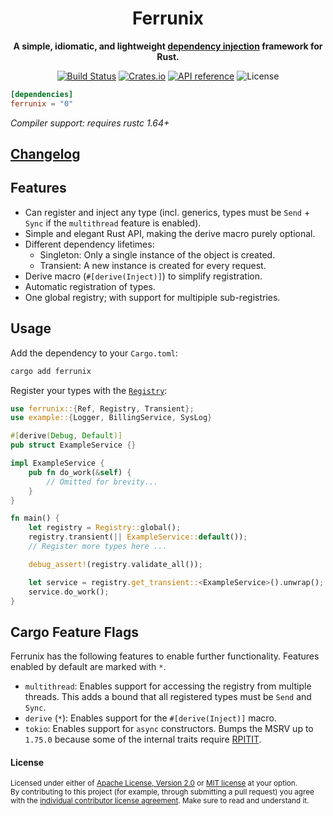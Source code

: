 <div align="center">
  <h1>Ferrunix</h1>
  <p>
    <strong>A simple, idiomatic, and lightweight <a href="https://en.wikipedia.org/wiki/Dependency_injection">dependency injection</a> framework for Rust.</strong>
  </p>
  <p>

[![Build Status](https://github.com/leandros/ferrunix/actions/workflows/ci.yml/badge.svg)](https://github.com/leandros/ferrunix/actions)
[![Crates.io](https://img.shields.io/crates/v/ferrunix.svg)](https://crates.io/crates/ferrunix)
[![API reference](https://docs.rs/ferrunix/badge.svg)](https://docs.rs/ferrunix/)
![License](https://img.shields.io/crates/l/ferrunix.svg)

  </p>
</div>

```toml
[dependencies]
ferrunix = "0"
```

*Compiler support: requires rustc 1.64+*

## [Changelog](https://github.com/Leandros/ferrunix/releases)

## Features

- Can register and inject any type (incl. generics, types must be `Send` +
    `Sync` if the `multithread` feature is enabled).
- Simple and elegant Rust API, making the derive macro purely optional.
- Different dependency lifetimes:
    - Singleton: Only a single instance of the object is created.
    - Transient: A new instance is created for every request.
- Derive macro (`#[derive(Inject)]`) to simplify registration.
- Automatic registration of types.
- One global registry; with support for multipiple sub-registries.

## Usage

Add the dependency to your `Cargo.toml`:

```bash
cargo add ferrunix
```

Register your types with the [`Registry`](https://docs.rs/ferrunix/latest/ferrunix/):

```rust
use ferrunix::{Ref, Registry, Transient};
use example::{Logger, BillingService, SysLog}

#[derive(Debug, Default)]
pub struct ExampleService {}

impl ExampleService {
    pub fn do_work(&self) {
        // Omitted for brevity...
    }
}

fn main() {
    let registry = Registry::global();
    registry.transient(|| ExampleService::default());
    // Register more types here ...

    debug_assert!(registry.validate_all());

    let service = registry.get_transient::<ExampleService>().unwrap();
    service.do_work();
}
```

## Cargo Feature Flags

Ferrunix has the following features to enable further functionality.
Features enabled by default are marked with `*`.

- `multithread`: Enables support for accessing the registry from multiple
    threads. This adds a bound that all registered types must be `Send` and
    `Sync`.
- `derive` (`*`): Enables support for the `#[derive(Inject)]` macro.
- `tokio`: Enables support for `async` constructors. Bumps the MSRV up to
    `1.75.0` because some of the internal traits require
    [RPITIT](https://blog.rust-lang.org/2023/12/21/async-fn-rpit-in-traits.html#whats-stabilizing).

#### License

<sup>
Licensed under either of <a href="LICENSE-APACHE">Apache License, Version
2.0</a> or <a href="LICENSE-MIT">MIT license</a> at your option.
</sup>

<br>

<sub>
By contributing to this project (for example, through submitting a pull
request) you agree with the <a
href="https://github.com/Leandros/ferrunix/blob/master/Contributors-License-Agreement.md">individual
contributor license agreement</a>. Make sure to read and understand it.
</sub>
